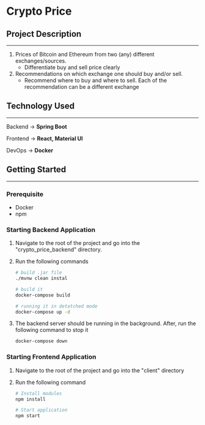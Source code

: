 # Crypto Price

## Project Description

---

1. Prices of Bitcoin and Ethereum from two (any) different exchanges/sources.
    - Differentiate buy and sell price clearly
2. Recommendations on which exchange one should buy and/or sell.
    - Recommend where to buy and where to sell. Each of the recommendation can be a different exchange

## Technology Used

---

Backend → **Spring Boot**

Frontend → **React, Material UI**

DevOps → **Docker**

## Getting Started

---

### Prerequisite

- Docker
- npm

### Starting Backend Application

1. Navigate to the root of the project and go into the "crypto_price_backend" directory.
2. Run the following commands

    ```bash
    # build .jar file
    ./mvnw clean instal
    
    # build it
    docker-compose build
    
    # running it in detatched mode
    docker-compose up -d
    ```


1. The backend server should be running in the background. After, run the following command to stop it

    ```bash
    docker-compose down
    ```


### Starting Frontend Application

1. Navigate to the root of the project and go into the "client" directory
2. Run the following command

    ```bash
    # Install modules
    npm install
    
    # Start application
    npm start
    ```